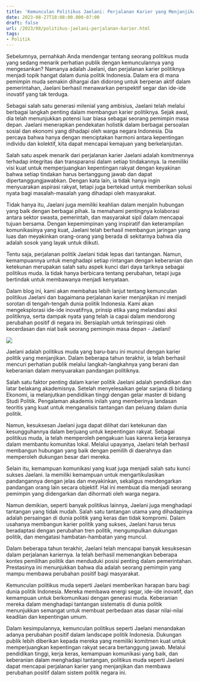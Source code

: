 ```yaml
---
title: 'Kemunculan Politikus Jaelani: Perjalanan Karier yang Menjanjikan'
date: 2023-08-27T18:08:00.000-07:00
draft: false
url: /2023/08/politikus-jaelani-perjalanan-karier.html
tags: 
- Politik
---
```


  

Sebelumnya, pernahkah Anda mendengar tentang seorang politikus muda yang sedang menarik perhatian publik dengan kemunculannya yang mengesankan? Namanya adalah Jaelani, dan perjalanan karier politiknya menjadi topik hangat dalam dunia politik Indonesia. Dalam era di mana pemimpin muda semakin dihargai dan didorong untuk berperan aktif dalam pemerintahan, Jaelani berhasil menawarkan perspektif segar dan ide-ide inovatif yang tak terduga.

  

Sebagai salah satu generasi milenial yang ambisius, Jaelani telah melalui berbagai langkah penting dalam membangun karier politiknya. Sejak awal, dia telah menunjukkan potensi luar biasa sebagai seorang pemimpin masa depan. Jaelani menerapkan pendekatan holistik dalam berbagai persoalan sosial dan ekonomi yang dihadapi oleh warga negara Indonesia. Dia percaya bahwa hanya dengan menciptakan harmoni antara kepentingan individu dan kolektif, kita dapat mencapai kemajuan yang berkelanjutan.

  

Salah satu aspek menarik dari perjalanan karier Jaelani adalah komitmennya terhadap integritas dan transparansi dalam setiap tindakannya. Ia memiliki visi kuat untuk memperjuangkan kepentingan rakyat dengan keyakinan bahwa setiap tindakan harus bertanggung jawab dan dapat dipertanggungjawabkan. Dengan kata lain, ia tidak hanya ingin menyuarakan aspirasi rakyat, tetapi juga bertekad untuk memberikan solusi nyata bagi masalah-masalah yang dihadapi oleh masyarakat.

  

Tidak hanya itu, Jaelani juga memiliki keahlian dalam menjalin hubungan yang baik dengan berbagai pihak. Ia memahami pentingnya kolaborasi antara sektor swasta, pemerintah, dan masyarakat sipil dalam mencapai tujuan bersama. Dengan kepemimpinan yang inspiratif dan keterampilan komunikasinya yang kuat, Jaelani telah berhasil membangun jaringan yang luas dan meyakinkan orang-orang yang berada di sekitarnya bahwa dia adalah sosok yang layak untuk diikuti.

  

Tentu saja, perjalanan politik Jaelani tidak lepas dari tantangan. Namun, kemampuannya untuk menghadapi setiap rintangan dengan keberanian dan ketekunan merupakan salah satu aspek kunci dari daya tariknya sebagai politikus muda. Ia tidak hanya berbicara tentang perubahan, tetapi juga bertindak untuk membawanya menjadi kenyataan.

  

Dalam blog ini, kami akan membahas lebih lanjut tentang kemunculan politikus Jaelani dan bagaimana perjalanan karier menjanjikan ini menjadi sorotan di tengah-tengah dunia politik Indonesia. Kami akan mengeksplorasi ide-ide inovatifnya, prinsip etika yang melandasi aksi politiknya, serta dampak nyata yang telah ia capai dalam mendorong perubahan positif di negara ini. Bersiaplah untuk terinspirasi oleh kecerdasan dan niat baik seorang pemimpin masa depan - Jaelani!

  

![](https://www.suarantb.com/wp-content/uploads/2021/05/foto-Kader-Jaelani-1536x864.jpg)

  

Jaelani adalah politikus muda yang baru-baru ini muncul dengan karier politik yang menjanjikan. Dalam beberapa tahun terakhir, ia telah berhasil mencuri perhatian publik melalui langkah-langkahnya yang berani dan keberanian dalam menyuarakan pandangan politiknya.

  

Salah satu faktor penting dalam karier politik Jaelani adalah pendidikan dan latar belakang akademisnya. Setelah menyelesaikan gelar sarjana di bidang Ekonomi, ia melanjutkan pendidikan tinggi dengan gelar master di bidang Studi Politik. Pengalaman akademis inilah yang memberinya landasan teoritis yang kuat untuk menganalisis tantangan dan peluang dalam dunia politik.

  

Namun, kesuksesan Jaelani juga dapat dilihat dari ketekunan dan kesungguhannya dalam berjuang untuk kepentingan rakyat. Sebagai politikus muda, ia telah memperoleh pengakuan luas karena kerja kerasnya dalam membantu komunitas lokal. Melalui upayanya, Jaelani telah berhasil membangun hubungan yang baik dengan pemilih di daerahnya dan memperoleh dukungan besar dari mereka.

  

Selain itu, kemampuan komunikasi yang kuat juga menjadi salah satu kunci sukses Jaelani. Ia memiliki kemampuan untuk mengartikulasikan pandangannya dengan jelas dan meyakinkan, sekaligus mendengarkan pandangan orang lain secara objektif. Hal ini membuat dia menjadi seorang pemimpin yang didengarkan dan dihormati oleh warga negara.

  

Namun demikian, seperti banyak politikus lainnya, Jaelani juga menghadapi tantangan yang tidak mudah. Salah satu tantangan utama yang dihadapinya adalah persaingan di dunia politik yang keras dan tidak kompromi. Dalam usahanya membangun karier politik yang sukses, Jaelani harus terus beradaptasi dengan perubahan tren politik, mengumpulkan dukungan politik, dan mengatasi hambatan-hambatan yang muncul.

  

Dalam beberapa tahun terakhir, Jaelani telah mencapai banyak kesuksesan dalam perjalanan kariernya. Ia telah berhasil memenangkan beberapa kontes pemilihan politik dan menduduki posisi penting dalam pemerintahan. Prestasinya ini menunjukkan bahwa dia adalah seorang pemimpin yang mampu membawa perubahan positif bagi masyarakat.

  

Kemunculan politikus muda seperti Jaelani memberikan harapan baru bagi dunia politik Indonesia. Mereka membawa energi segar, ide-ide inovatif, dan kemampuan untuk berkomunikasi dengan generasi muda. Keberanian mereka dalam menghadapi tantangan sistematis di dunia politik menunjukkan semangat untuk membuat perbedaan atas dasar nilai-nilai keadilan dan kepentingan umum.

  

Dalam kesimpulannya, kemunculan politikus seperti Jaelani menandakan adanya perubahan positif dalam landscape politik Indonesia. Dukungan publik lebih diberikan kepada mereka yang memiliki komitmen kuat untuk memperjuangkan kepentingan rakyat secara bertanggung jawab. Melalui pendidikan tinggi, kerja keras, kemampuan komunikasi yang baik, dan keberanian dalam menghadapi tantangan, politikus muda seperti Jaelani dapat mencapai perjalanan karier yang menjanjikan dan membawa perubahan positif dalam sistem politik negara ini.